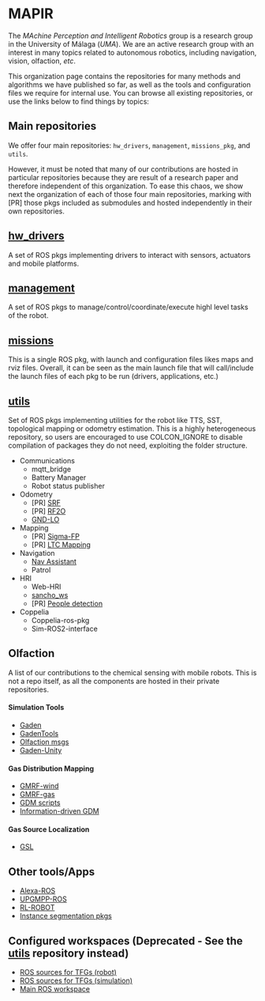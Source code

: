 # MAPIR

The *MAchine Perception and Intelligent Robotics* group is a research group in the University of Málaga (*UMA*). We are an active research group with an interest in many topics related to autonomous robotics, including navigation, vision, olfaction, *etc*.

This organization page contains the repositories for many methods and algorithms we have published so far, as well as the tools and configuration files we require for internal use. You can browse all existing repositories, or use the links below to find things by topics:

## Main repositories
We offer four main repositories: `hw_drivers`, `management`, `missions_pkg`, and `utils`. 

However, it must be noted that many of our contributions are hosted in particular repositories because they are result of a research paper and therefore independent of this organization. To ease this chaos, we show next the organization of each of those four main repositories, marking with [PR] those pkgs included as submodules and hosted independently in their own repositories.

 ## [hw_drivers](https://github.com/MAPIRlab/hw_drivers)
 A set of ROS pkgs implementing drivers to interact with sensors, actuators and mobile platforms.
     
 ## [management](https://github.com/MAPIRlab/management) 
 A set of ROS pkgs to manage/control/coordinate/execute highl level tasks of the robot.
  
 ## [missions](https://github.com/MAPIRlab/missions) 
 This is a single ROS pkg, with launch and configuration files likes maps and rviz files. Overall, it can be seen as the main launch file that will call/include the launch files of each pkg to be run (drivers, applications, etc.)

 ## [utils](https://github.com/MAPIRlab/utils) 
 Set of ROS pkgs implementing utilities for the robot like TTS, SST, topological mapping or odometry estimation. This is a highly heterogeneous repository, so users are encouraged to use COLCON_IGNORE to disable compilation of packages they do not need, exploiting the folder structure.

  - Communications
    - mqtt_bridge
    - Battery Manager
    - Robot status publisher
  - Odometry
    - [PR] [SRF](https://github.com/MAPIRlab/srf_laser_odometry)
    - [PR] [RF2O](https://github.com/MAPIRlab/rf2o_laser_odometry)
    - [GND-LO](https://github.com/MAPIRlab/GND-LO)
  - Mapping
    - [PR] [Sigma-FP](https://github.com/MAPIRlab/Sigma-FP)
    - [PR] [LTC Mapping](https://github.com/MAPIRlab/LTC-Mapping) 
  - Navigation
    - [Nav Assistant](https://github.com/antbaena/sancho_ws)
    - Patrol
  - HRI
    - Web-HRI
    - [sancho_ws](https://github.com/MAPIRlab/people_detection)
    - [PR] [People detection](https://github.com/MAPIRlab/people_detection)
  - Coppelia
    - Coppelia-ros-pkg
    - Sim-ROS2-interface 


## Olfaction
A list of our contributions to the chemical sensing with mobile robots. This is not a repo itself, as all the components are hosted in their private repositories.
  #### Simulation Tools
  - [Gaden](https://github.com/MAPIRlab/gaden)
  - [GadenTools](https://github.com/MAPIRlab/GadenTools)
  - [Olfaction msgs](https://github.com/MAPIRlab/olfaction_msgs)
  - [Gaden-Unity](https://github.com/MAPIRlab/GADEN_Unity)
  
  #### Gas Distribution Mapping
  - [GMRF-wind](https://github.com/MAPIRlab/GMRF-wind)
  - [GMRF-gas](https://github.com/MAPIRlab/gmrf_gas_mapping)
  - [GDM scripts](https://github.com/MAPIRlab/gdm)
  - [Information-driven GDM](https://github.com/MAPIRlab/igdm)
  
  #### Gas Source Localization
  - [GSL](https://github.com/MAPIRlab/Gas-Source-Localization)
  

## Other tools/Apps
- [Alexa-ROS](https://github.com/MAPIRlab/Alexa-ROS)
- [UPGMPP-ROS](https://github.com/MAPIRlab/upgmpp_wrapper)
- [RL-ROBOT](https://github.com/MAPIRlab/rlrobot)
- [Instance segmentation pkgs](https://github.com/MAPIRlab/instance_segmentation)



## Configured workspaces (Deprecated - See the [utils](https://github.com/MAPIRlab/utils) repository instead)
- [ROS sources for TFGs (robot)](https://github.com/MAPIRlab/tfg_ros_src)
- [ROS sources for TFGs (simulation)](https://github.com/MAPIRlab/tfg_ros_simulation)
- [Main ROS workspace](https://github.com/MAPIRlab/main)
